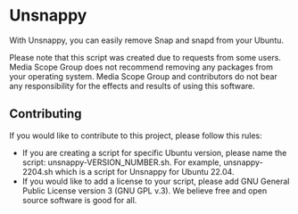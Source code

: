 # Unsnappy
With Unsnappy, you can easily remove Snap and snapd from your Ubuntu.

Please note that this script was created due to requests from some users. Media Scope Group does not recommend removing any packages from your operating system. Media Scope Group and contributors do not bear any responsibility for the effects and results of using this software.

## Contributing
If you would like to contribute to this project, please follow this rules:
* If you are creating a script for specific Ubuntu version, please name the script: unsnappy-VERSION_NUMBER.sh. For example, unsnappy-2204.sh which is a script for Unsnappy for Ubuntu 22.04.
* If you would like to add a license to your script, please add GNU General Public License version 3 (GNU GPL v.3). We believe free and open source software is good for all.
